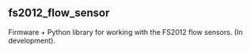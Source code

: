## fs2012_flow_sensor  

Firmware + Python library for working with the FS2012 flow sensors. (In development).  


